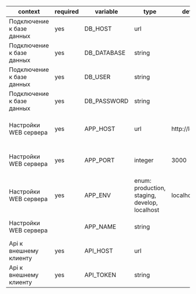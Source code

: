 | context                   | required | variable    | type                                          | default          | description                                | example |
|---------------------------|----------|-------------|-----------------------------------------------|------------------|--------------------------------------------|---------|
| Подключение к базе данных | yes      | DB_HOST     | url                                           |                  | Хост для обращения к БД                    |         |
| Подключение к базе данных | yes      | DB_DATABASE | string                                        |                  | Используемая база данных                   |         |
| Подключение к базе данных | yes      | DB_USER     | string                                        |                  | Логин для подключения                      |         |
| Подключение к базе данных | yes      | DB_PASSWORD | string                                        |                  | Пароль для подключения                     |         |
| Настройки WEB сервера     | yes      | APP_HOST    | url                                           | http://localhost | Хост на котором запускается веб сервер     |         |
| Настройки WEB сервера     | yes      | APP_PORT    | integer                                       | 3000             | Порт на котором запускается веб сервер     |         |
| Настройки WEB сервера     | yes      | APP_ENV     | enum: production, staging, develop, localhost | localhost        | Окружение в котором запускается приложение |         |
| Настройки WEB сервера     |          | APP_NAME    | string                                        |                  | Название запущенного приложения            |         |
| Api к внешнему клиенту    | yes      | API_HOST    | url                                           |                  | URL внешнего API                           |         |
| Api к внешнему клиенту    | yes      | API_TOKEN   | string                                        |                  | Токен доступа внешнего API                 |         |